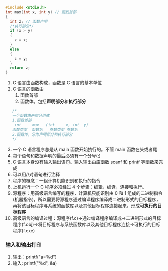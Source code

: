 ```c
#include <stdio.h>
int max(int x, int y) // 函数首部
{
  int z; // 函数声明
  /*执行部分*/
  if (x > y)
  {
    z = x;
  }
  else
  {
    z = y;
  }
  return z;
}
```

1. C 语言由函数构成，函数是 C 语言的基本单位
2. C 语言的函数由
   1. 函数首部
   2. 函数体。包括**声明部分**和**执行部分**

```c
   /*
   一个函数由两部分组成
   1.函数首部
    int     max   (int     x, int  y)
   函数类型  函数名   参数类型 参数名
   2.函数体，分为声明部分和执行部分
   */
```

3. 一个 C 语言程序总是从 main 函数开始执行的。不管 main 函数在头或者尾
4. 每个语句和数据声明的最后必须有一个分号(;)
5. C 语言本身没有输入输出语句。输入输出由库函数 scanf 和 printf 等函数来完成
6. 可以用//对语句进行注释
7. 程序的概念：一组计算机能识别和执行的指令
8. 上机运行一个 C 程序必须经过 4 个步骤：编辑，编译，连接和执行。
9. 源程序：用高级语言编写的程序，计算机只能识别由 0 和 1 组成的二进制指令(机器指令)，所以需要将源程序通过编译程序编译成二进制形式的目标程序，再将该目标程序与系统的函数库以及其他目标程序连接起来，形成**可执行的目标程序**
10. 高级语言的编译过程：源程序(f.c)->通过编译程序编译成->二进制形式的目标程序(f.obj)->将目标程序与系统函数库以及其他目标程序连接->可执行的目标程序(f.exe)

### 输入和输出打印

1. 输出：printf("a=%d")
2. 输入: printf("%d", &a)

```

```
